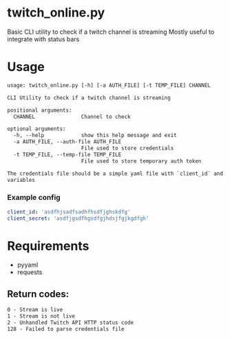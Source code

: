 # twitch_online.py
Basic CLI utility to check if a twitch channel is streaming
Mostly useful to integrate with status bars


# Usage

```txt
usage: twitch_online.py [-h] [-a AUTH_FILE] [-t TEMP_FILE] CHANNEL

CLI Utility to check if a twitch channel is streaming

positional arguments:
  CHANNEL               Channel to check

optional arguments:
  -h, --help            show this help message and exit
  -a AUTH_FILE, --auth-file AUTH_FILE
                        File used to store credentials
  -t TEMP_FILE, --temp-file TEMP_FILE
                        File used to store temporary auth token

The credentials file should be a simple yaml file with `client_id` and `client_secret`
variables
```

### Example config
```yaml
client_id: 'asdfhjsadfsadhfhsdfjghskdfg'
client_secret: 'asdfjgsdfhgsdfgjhdsjfgjkgdfgh'
```

# Requirements

* pyyaml
* requests

## Return codes:
```txt
0 - Stream is live
1 - Stream is not live
2 - Unhandled Twitch API HTTP status code
128 - Failed to parse credentials file
```
